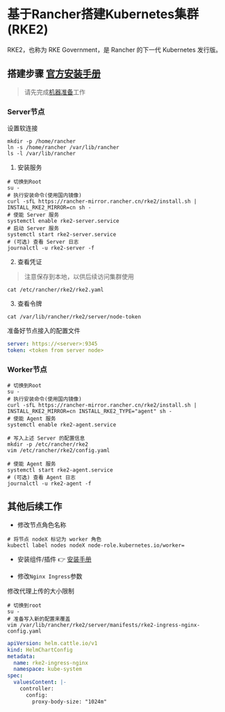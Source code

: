 # 基于Rancher搭建Kubernetes集群 (RKE2)

RKE2，也称为 RKE Government，是 Rancher 的下一代 Kubernetes 发行版。

## 搭建步骤 [官方安装手册](https://docs.rke2.io/zh/)

> 请先完成[机器准备](VMs.md)工作

### Server节点

设置软连接

```shell
mkdir -p /home/rancher
ln -s /home/rancher /var/lib/rancher
ls -l /var/lib/rancher
```

1. 安装服务

```shell
# 切换到Root
su -
# 执行安装命令(使用国内镜像)
curl -sfL https://rancher-mirror.rancher.cn/rke2/install.sh | INSTALL_RKE2_MIRROR=cn sh -
# 使能 Server 服务
systemctl enable rke2-server.service
# 启动 Server 服务
systemctl start rke2-server.service
# (可选) 查看 Server 日志
journalctl -u rke2-server -f
```

2. 查看凭证

> 注意保存到本地，以供后续访问集群使用

```shell
cat /etc/rancher/rke2/rke2.yaml
```

3. 查看令牌

```shell
cat /var/lib/rancher/rke2/server/node-token
```

准备好节点接入的配置文件

```yaml
server: https://<server>:9345
token: <token from server node>
```

### Worker节点

```shell
# 切换到Root
su -
# 执行安装命令(使用国内镜像)
curl -sfL https://rancher-mirror.rancher.cn/rke2/install.sh | INSTALL_RKE2_MIRROR=cn INSTALL_RKE2_TYPE="agent" sh -
# 使能 Agent 服务
systemctl enable rke2-agent.service

# 写入上述 Server 的配置信息
mkdir -p /etc/rancher/rke2
vim /etc/rancher/rke2/config.yaml

# 使能 Agent 服务
systemctl start rke2-agent.service
# (可选) 查看 Agent 日志
journalctl -u rke2-agent -f
```

## 其他后续工作

- 修改节点角色名称

```shell
# 将节点 nodeX 标记为 worker 角色
kubectl label nodes nodeX node-role.kubernetes.io/worker=
```

- 安装组件/插件 👉 [安装手册](COMPONENT.md)

- 修改`Nginx Ingress`参数

修改代理上传的大小限制

```shell
# 切换到root
su -
# 准备写入新的配置来覆盖
vim /var/lib/rancher/rke2/server/manifests/rke2-ingress-nginx-config.yaml
```

```yaml
apiVersion: helm.cattle.io/v1
kind: HelmChartConfig
metadata:
  name: rke2-ingress-nginx
  namespace: kube-system
spec:
  valuesContent: |-
    controller:
      config:
        proxy-body-size: "1024m"
```

